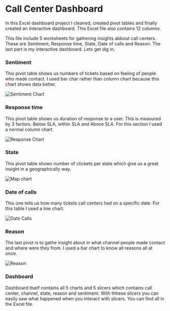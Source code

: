 # Call Center Dashboard

In this Excel dashboard project I cleaned, created pivot tables and finally created an interactive dashboard. This Excel file also contains 12 columns.

This file include 5 worksheets for gathering insights abbout call centers. These are Sentiment, Response time, State, Date of calls and Reason. The last part is my interactive dashboard. Lets get dig in.




### Sentiment
This pivot table shows us numbers of tickets based on feeling of people who made contact. I used bar char rather than column chart because this chart shows data better.

![Sentiment Chart](https://user-images.githubusercontent.com/131531658/234092126-1ba22fd5-ed93-4d20-bd86-fc176eeaf006.jpg)

### Response time
This pivot table shows us duration of response to a  user. This is measured by 3 factors. Below SLA, within SLA and Above SLA. For this section I used a normal column chart.

![Response Chart](https://user-images.githubusercontent.com/131531658/234084454-30775459-659b-4375-8bd7-9bd4a9efd722.jpg)

### State
This pivot table shows number of ctickets per state which give us a great insight in a geographically way.

![Map chart](https://user-images.githubusercontent.com/131531658/234086267-a3bfa023-3605-4f6d-8afb-08d61fab956f.png)

### Date of calls
This one tells us how many tickets call centers had on a specific date. For this table I  used a line chart.

![Date Calls](https://user-images.githubusercontent.com/131531658/234086647-3a287f77-85c8-4484-8d1b-c652154cc9c1.png)

### Reason
The last pivot is to gathe insight about in what channel people made contact and where were they from. I used a bar chart to know all reasons all at once.

![Reason](https://user-images.githubusercontent.com/131531658/234088072-aafb0b09-5c69-48d5-ad9a-369eb3ef8315.jpg)

### Dashboard
Dashboard itself contains all 5 charts and 5 slicers which contains call center, channel, state, reason and sentiment. With thhese slicers you can easily saw what happened when you interact with slicers. You can find all in the Excel file.
